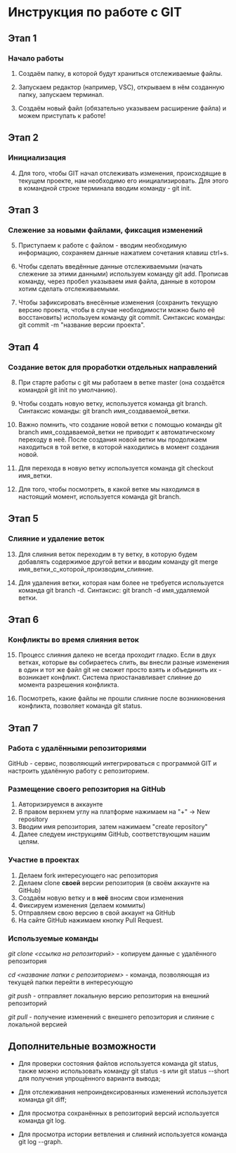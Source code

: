 # **Инструкция по работе с GIT**

## **Этап 1**
### **Начало работы**

1. Создаём папку, в которой будут храниться отслеживаемые файлы.

2. Запускаем  редактор (например, VSC), открываем в нём созданную папку, запускаем терминал.

3. Создаём новый файл (обязательно указываем расширение файла) и можем приступать к работе!

## **Этап 2**
### **Инициализация**

4. Для того, чтобы GIT начал отслеживать изменения, происходящие в текущем проекте, нам необходимо его инициализировать. Для этого в командной строке терминала вводим команду - git init.

## **Этап 3**
### **Слежение за новыми файлами, фиксация изменений**

5. Приступаем к работе с файлом - вводим необходимую информацию, сохраняем данные нажатием сочетания клавиш ctrl+s.

6. Чтобы сделать введённые данные отслеживаемыми (начать слежение за этими данными) используем команду git add. Прописав команду, через пробел указываем имя файла, данные в котором хотим сделать отслеживаемыми.

7. Чтобы зафиксировать внесённые изменения (сохранить текущую версию проекта, чтобы в случае необходимости можно было её восстановить) используем команду git commit.
Синтаксис команды: git commit -m "название версии проекта".

## **Этап 4**
### **Создание веток для проработки отдельных направлений**

8. При старте работы с git мы работаем в ветке master (она создаётся командой git init по умолчанию).

9. Чтобы создать новую ветку, используется команда git branch. Синтаксис команды: git branch имя_создаваемой_ветки.

10. Важно помнить, что создание новой ветки с помощью команды git branch имя_создаваемой_ветки не приводит к автоматическому переходу в неё. После создания новой ветки мы продолжаем находиться в той ветке, в которой находились в момент создания новой.

11. Для перехода в новую ветку используется команда git checkout имя_ветки.

12. Для того, чтобы посмотреть, в какой ветке мы находимся в настоящий момент, используется команда git branch.

## **Этап 5**
### **Слияние и удаление веток**

13. Для слияния веток переходим в ту ветку, в которую будем добавлять содержимое другой ветки и вводим команду git merge имя_ветки_с_которой_производим_слияние.

14. Для удаления ветки, которая нам более не требуется используется команда git branch -d. Синтаксис: git branch -d имя_удаляемой ветки.

## **Этап 6**
### **Конфликты во время слияния веток**

15. Процесс слияния далеко не всегда проходит гладко. Если в двух ветках, которые вы собираетесь слить, вы внесли разные изменения в один и тот же файл git не сможет просто взять и объединить их - возникает конфликт. Система приостанавливает слияние до момента разрешения конфликта.

16. Посмотреть, какие файлы не прошли слияние после возникновения конфликта, позволяет команда git status.

## **Этап 7**
### **Работа с удалёнными репозиториями**

GitHub - сервис, позволяющий интегрироваться с программой GIT и настроить удалённую работу с репозиторием.

### **Размещение своего репозитория на GitHub**

1) Авторизируемся в аккаунте
2) В правом верхнем углу на платформе нажимаем на "+" -> New repository
3) Вводим имя репозитория, затем нажимаем "create repository"
4) Далее следуем инструкциям GitHub, соответствующим нашим целям.

### **Участие в проектах**

1) Делаем fork интересующего нас репозитория
2) Делаем clone **своей** версии репозитория (в своём аккаунте на GitHub)
3) Создаём новую ветку и в **неё** вносим свои изменения
4) Фиксируем изменения (делаем коммиты)
5) Отправляем свою версию в свой аккаунт на GitHub
6) На сайте GitHub нажимаем кнопку Pull Request.

### **Используемые команды**

*git clone <ссылка на репозиторий>* - копируем данные с удалённого репозитория

*cd <название папки с репозиторием>* - команда, позволяющая из текущей папки перейти в интересующую

*git push* - отправляет локальную версию репозитория на внешний репозиторий

*git pull* - получение изменений с внешнего репозитория и слияние с локальной версией


## **Дополнительные возможности**

* Для проверки состояния файлов используется команда git status, также можно использовать команду git status -s или git status --short для получения упрощённого варианта вывода;

* Для отслеживания непроиндексированных изменений используется команда git diff;

* Для просмотра сохранённых в репозиторий версий используется команда git log.

* Для просмотра истории ветвления и слияний используется команда git log --graph.


